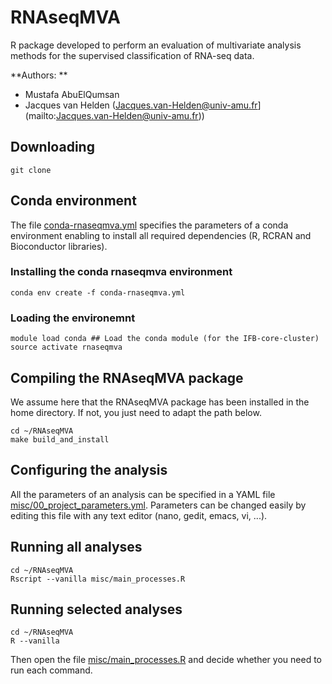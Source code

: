 # RNAseqMVA

R package developed to perform an evaluation of multivariate analysis
methods for the supervised classification of RNA-seq data.

**Authors: ** 

- Mustafa AbuElQumsan 
- Jacques van Helden (Jacques.van-Helden@univ-amu.fr](mailto:Jacques.van-Helden@univ-amu.fr))

## Downloading

```
git clone
```

## Conda environment

The file [conda-rnaseqmva.yml](conda-rnaseqmva.yml) specifies the parameters of a conda environment enabling to install all required dependencies (R, RCRAN and Bioconductor libraries). 

### Installing the conda rnaseqmva environment

```
conda env create -f conda-rnaseqmva.yml
```

### Loading the environemnt

```
module load conda ## Load the conda module (for the IFB-core-cluster)
source activate rnaseqmva
```

## Compiling the RNAseqMVA package

We assume here that the RNAseqMVA package has been installed in the
home directory. If not, you just need to adapt the path below.

```
cd ~/RNAseqMVA
make build_and_install
```

## Configuring the analysis

All the parameters of an analysis can be specified in a YAML file
[misc/00_project_parameters.yml](misc/00_project_parameters.yml). Parameters
can be changed easily by editing this file with any text editor (nano,
gedit, emacs, vi, ...).

## Running all analyses

```
cd ~/RNAseqMVA
Rscript --vanilla misc/main_processes.R
```

## Running selected analyses

```
cd ~/RNAseqMVA
R --vanilla
```

Then open the file [misc/main_processes.R](misc/main_processes.R) and
decide whether you need to run each command.
